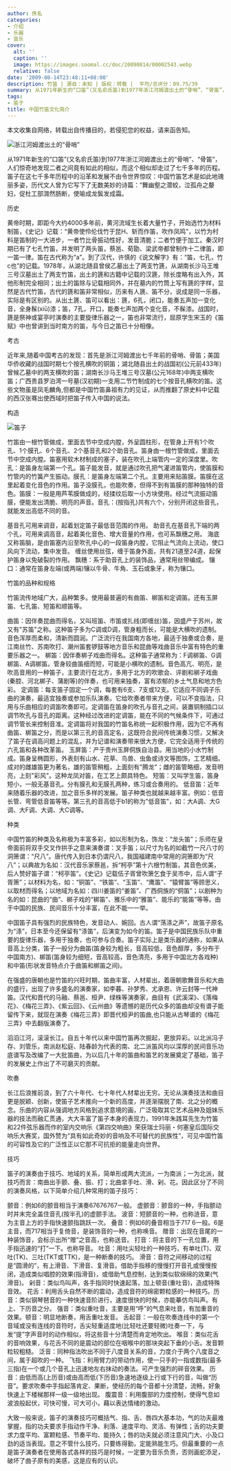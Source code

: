 ```yaml
---
author: 佚名
categories:
- 介绍
- 乐器
- 音乐
cover:
  alt: ''
  caption: ''
  image: https://images.soomal.cc/doc/20090814/00002543.webp
  relative: false
date: '2009-08-14T23:48:11+08:00'
description: 竹笛 | 源自：未知 | 版权：转载 |  平均/总评分：09.75/39
summary: 从1971年新生的“口笛”(又名俞氏笛)到1977年浙江河姆渡出土的“骨哨”、“骨笛”，人们惊奇地发现二者之间竟有如此的相似，而这个相似却走过了七千多年的历程。笛子在这七千多年历程中的沿革和发展不由令世界惊叹：中国竹笛艺术是如此地瑰丽多姿，历代文人曾为它写下了无数美妙的诗篇：“舞幽壑之潜蛟，泣孤舟之嫠妇，促杜工部潸然肠断，使喻成龙鬓发成霜。
tags:
- 笛子
title: 中国竹笛文化简介
---
```


本文收集自网络，转载出自传播目的，若侵犯您的权益，请来函告知。



![浙江河姆渡出土的“骨哨”](https://images.soomal.cc/doc/20090814/00002543.webp)



从1971年新生的“口笛”(又名俞氏笛)到1977年浙江河姆渡出土的“骨哨”、“骨笛”，人们惊奇地发现二者之间竟有如此的相似，而这个相似却走过了七千多年的历程。笛子在这七千多年历程中的沿革和发展不由令世界惊叹：中国竹笛艺术是如此地瑰丽多姿，历代文人曾为它写下了无数美妙的诗篇：“舞幽壑之潜蛟，泣孤舟之嫠妇，促杜工部潸然肠断，使喻成龙鬓发成霜。



历史



黄帝时期，即距今大约4000多年前，黄河流域生长着大量竹子，开始选竹为材料制笛，《史记》记载：“黄帝使伶伦伐竹于昆H、斩而作笛，吹作凤鸣”，以竹为村料是笛制的一大进步，一者竹比骨振动性好，发音清脆；二者竹便于加工。秦汉时期已有了七孔竹笛，并发明了两头笛，蔡邕、荀勖、梁武帝都曾制作十二律笛，即一笛一律。笛在古代称为“a”。到了汉代，许慎的《说文解字》有：“笛，七孔，竹c也”的记载。1978年，从湖北随县曾侯乙墓出土了两支竹篪，从湖南长沙马王堆三号汉墓出土了两支竹笛，出土的篪和古籍中记载的汉篪，除长度略有出入外，其他形制完全相同；出土的笛除与记载相同外，并在墓内的竹筒上写有篪的字样，显然是古代竹笛，古代的篪和笛非常相似，历来有人篪、笛不分，说成是同一乐器，实际是有区别的。从出土篪、笛可以看出：篪，6孔，闭口，能奏五声加一变化音，全身髹(xiū)漆；笛，7孔，开口，能奏七声加两个变化音，不髹漆。战国时，篪是祭神或宴亭时演奏的主要旋律乐器之一，笛也非常流行，屈原学生宋玉的《笛赋》中也曾讲到当时南方的笛，与今日之笛已十分相像。



考古



近年来,随着中国考古的发现：首先是浙江河姆渡出七千年前的骨哨、骨笛；美国华侨收藏的战国时期七个按孔横吹的铜笛；湖北随县出土的战国初(公元前433年)曾候乙墓中的两支横吹的笛；湖南长沙马王堆三号汉墓(公元168年)中两支横吹笛；广西贵县罗泊湾一号墓(汉初期)一支用二节竹制成的七个按音孔横吹的笛。这些文物虽是凤毛麟角,但都是中国竹笛鼻祖有力的见证，从而推翻了原史料中记载的西汉张骞出使西域时把笛子传入中国的说法。



构造



![笛子](https://images.soomal.cc/doc/20090414/00000057.webp)



竹笛由一根竹管做成，里面去节中空成内膛，外呈圆柱形，在管身上开有1个吹孔、1个膜孔、6个音孔、2个基音孔和2个助音孔。笛身由一根竹管做成，里面去节中空成内膛。笛塞用软木材制成的塞子，装在吹孔上端管内一定的深度里。吹孔：是笛身左端第一个孔。笛子能发音，就是通过吹孔把气灌进笛管内，使笛膜和竹管内的竹簧产生振动。膜孔：是笛身左端第二个孔。主要用来贴笛膜。笛膜在这里起着变化音色的作用。笛子没膜孔，也能吹奏，但得不到有笛膜的那种独特的音色。笛膜：一般是用芦苇膜做成的，经揉纹后取一小方块使用。经过气流振动笛膜，便能发出清脆、明亮的声音。音孔：(按指孔)共有六个，分别开闭这些音孔，就能发出高低不同的音。



基音孔可用来调音，起着划定笛子最低音范围的作用。
助音孔在基音孔下端的两个孔，可用来调高音，起着美化音色、增大音量的作用，也可系飘穗之用。
海底又称笛脑，是由笛塞内沿至吹孔中心的一段笛身内膛，它阻止气流向上流动，使口风向下流动，集中发音。
缠丝使用丝弦，缠于笛身外面，共有21道至24道，起保护笛身以免破裂的作用。
飘穗：系于助音孔上的装饰品，通常用丝带编成。
镶口：通常在笛身左端(或两端)镶以牛骨、牛角、玉石或象牙，称为镶口。



竹笛的品种和规格



竹笛流传地域广大，品种繁多。使用最普遍的有曲笛、梆笛和定调笛。还有玉屏笛、七孔笛、短笛和顺笛等。



曲笛：因伴奏昆曲而得名，又叫班笛、市笛或扎线(即缠丝)笛，因盛产于苏州，故又有"苏笛"之称。这种笛子多为C调或D调，管身粗而长，可能是大横吹的遗制。音色浑厚而柔和，清新而圆润。广泛流行在我国南方各地，最适于独奏或合奏，是江南丝竹、苏南吹打、潮州笛套锣鼓等地方音乐和昆曲等戏曲音乐中富有特色的重要乐器之一。
梆笛：因伴奏梆子戏曲而得名。这种笛子通常称为：F调梆笛、G调梆笛、A调梆笛。管身较曲笛细而短，可能是小横吹的遗制。音色高亢、明亮，是吹高音用的一种笛子，主要流行在北方，多用于北方的吹歌会、评剧和梆子戏曲(秦腔、河北梆子、蒲剧等)的伴奏，也可用来独奏，富有浓郁的乡土气息和地方色彩。
定调笛：每支笛子固定一个调，每套有6支、7支或12支。它适应不同调子乐曲的演奏，最适宜独奏或参加乐队演奏。它给吹奏者带来方便，可以不变指法，只用与乐曲相应的调笛吹奏即可。定调笛在笛身的吹孔与音孔之间，装置铜制插口以调节吹孔与音孔的距离。这种经过改进的定调笛，能在不同的气候条件下，可通过调节管长来控制音准。定调笛将对我国的竹笛名称统一起积极作用，因为它不再有曲笛、梆笛之分，而是以第三孔的音高定名，这既符合民间传统演奏习惯，又解决了笛子在调高问题上的混乱，并为记谱和演奏带来很大方便，它完全适用于传统的六孔笛和各种改革笛。
玉屏笛：产于贵州玉屏侗族自治县。用当地的小水竹制成。笛身呈椭圆形，外表刻有山水、花草、鸟兽、虫鱼或诗文等图饰，工艺精细。成对的雌雄笛更为著名，雄的笛管稍粗，上面刻有"腾龙"；雌的笛管略细，发音明亮，上刻"彩风"。这种龙凤对笛，在工艺上颇具特色。
短笛：又叫学生笛，笛身短小，一般无基音孔。分有膜孔和无膜孔两种，练习或合奏用的。
低音笛：近年来随着乐器的改进，加之音乐多样的发展。笛子种类也就越来越丰富。例如：低音长管、弯管低音笛等等。第三孔的音高低于b1的称为"低音笛"，如：大A调、大G调、大F调、大调、大C调等。



种类



中国竹笛的种类及名称极为丰富多彩，如以形制为名，饰龙：“龙头笛”；乐师在皇帝面前将双手交叉作拱手之意来演奏谓：叉手笛；以尺寸为名的如截竹一尺八寸的洞箫谓：“尺八”。唐代传入到日本仍谓尺八，我国福建南中常用的洞箫即为“尺八”；以典故为名如：汉代音乐家蔡邕，拆“柯亭”第十六根竹制笛，其音色优美，后人赞好笛子谓：“柯亭笛”。《史记》记载伍子胥曾吹箫乞食于吴市中，后人谓“子胥箫”；以材料为名，如：“铜笛”、“铁笛”、“玉笛”、“鹰笛”、“猿臂笛”等顾思义，以取材而得名；以地域为名如：四川姜笛的“姜笛”、广西侗族的“侗笛”；以剧种为名的如：昆曲的“曲”、梆子戏的“梆笛”、雅乐中的“雅笛”、能乐的“能笛”等等。由于中国的民族、民间音乐十分丰富，在此不能一一举。



中国笛子具有强烈的民族特色，发音动人、婉回。古人谓“荡涤之声”，故笛子原名为“涤”，日本至今还保留有“涤笛”，后演变为如今的笛。笛子是中国民族乐队中重要的旋律乐器，多用于独奏，也可参与合奏。笛子实际上是类乐器的通称，如果从音高上分类，笛子一般分为曲笛(笛身较为粗长，音高较低，音色醇厚，多分布于中国南方)、梆笛(笛身较为细短，音高较高，音色清亮，多用于中国北方各戏种)和中笛(形状发音特点介于曲笛和梆笛之间)。



在强盛的唐朝也是竹笛的兴旺时期，笛曲丰富，人材辈出，着唐朝歌舞音乐和大曲的盛行，出现了许多盛名的演奏家，如李暮、孙梦秀、尤承恩、许云封等一代神笛。汉代和晋代的马融、蔡邕、桓尹、绿株等演奏家，曲目有《武溪深》、《落梅花》、《梅花三弄》、《紫云回》、《云州曲》等遗憾的是历代众多的笛曲却没有谱子能留传下来，就现在演奏《梅花三弄》即晋代桓尹的笛曲,也只能从古琴谱的《梅花三弄》中去翻版演奏了。



滔滔江河，滚滚长江。自五十年代以来中国竹笛再次掘起，更放异彩。以北派冯子存、刘管乐，南派赵松庭、陆春龄为代表的南、北二派笛风均以深厚的民间音乐功底谱写及改编了一大批笛曲，为以后几十年的笛曲和笛艺的发展奠定了基础，笛子的发展史上作出了不可磨灭的贡献。



吹奏



长江后浪推前浪，到了六十年代、七十年代人材辈出无穷。无论从演奏技法和曲目更是脱颖、创新，使笛子艺术推向一个新的高度，并逐渐摆脱了南、北之分的概念。乐曲的内容从强调地方风格到追求意境的画，广泛吸取其它艺术品种及姐妹乐器的技法而融汇贯通，大大丰富了笛子本身的表现力，1991年朱践耳先生为竹笛和22件弦乐器而作的室内交响乐《第四交响曲》荣获瑞士玛丽・何塞皇后国际交响乐大赛奖，国外赞为“具有如此奇妙的音响及不可替代的民族性”，可见中国竹笛的可容性及它的广泛性正以它那不可抗拒的能量走向世界。



技巧



笛子的演奏由于技巧、地域的关系，简单形成两大流派，一为南派；一为北派，就技巧而言：南曲出手颤、叠、振、打；北曲拿手吐、滑、剁、花。因此区分了不同的演奏风格，以下简单介绍几种常用的笛子技巧：



颤音：例如6的颤音相当于演奏67676767一般。
虚颤音：颤音的一种，手指颤动时并末完全盖住音孔(按半孔)的虚颤手法。
波音：短颤音的一种，也称涟音，意为主音上方的手指快速颤指跳跃一次。
叠音：例如6的叠音相当于717 6一般。6是主音，而717相当于复倚音，是装饰音的一种，也称唤音。
赠音：出现在音尾的一种装饰音，会标示出所“赠”之音高，也称送音。
打音：将主音的下一孔位置，用手指迅速的“打”一下。也称导音。
吐音：用吐尖轻吐的一种技巧，有单吐(T)、双吐(TK)、三吐(TKT或TTK)，是一种断奏的技巧。
滑音：音符之间移动的过程是“圆滑的”，有上滑音、下滑音、复滑音。借助手指移的慢慢打开音孔或慢慢按闭，造成类似唱腔的效果(指滑音)，或借助气息控制，达到类似软绵绵的效果(气滑音)。
剁音：类似鸟叫声，各手指同时快速起落，加上顿音(重吐音)，造成特殊音效。
花舌：利用舌头自然不断的震动，造成音符的绵密颗粒感的一种技巧。历音：类似钢琴琶音的一种快速音阶进行，速度很快的时候，亦能摹仿鸟叫声。有上、下历音之分。
强音：类似重吐音，主要是用“呼”的气息来吐音，有加重音的效果。顿音：明显地断奏，用舌重吐发音。
舌起音：一般在吹奏连线中的第一个音域或没有连线的音符时，舌尖轻重适度地(比轻吐还要轻微)吐奏一下，与发“提”字声音时的动作相似，将这些音十分清楚而肯定地吹出。
喉音：类似花舌的音响效果，与花舌不同的是震动的部位在咽喉中的那块突起下垂的小舌。发音颗粒较粗糙。
泛音：同种指法吹出不同于八度音关系的音，力度介于两个八度音之间，属于超吹的一种。
飞指：利用臂力的带动作用，使一只手的一指或数指(最多三指)在一个或几个音孔上迅速地左右抹动的奏法。可产生强烈的碎音效果。
历音：由低而高(上历音)或由高而低(下历音)急速地逐级上行或下行的音，叫做“历音”。要求吹奏中手指起落肯定、果断，使经历的每个音都十分清楚，流畅，好象快速上下楼梯那样一级一级地出现。
腹震音：利用腹部的力度控制，使得气息如波浪般起伏，可快可慢，可大可小，藉以表达情绪的激动。



大致一般来说，笛子的演奏技巧可概括气、指、舌、唇四大基本功，气的功夫最难掌握，指的功夫要求手指动作干净、利落、速度平均、灵活、有弹性；舌的功夫要求力度平均、富颗粒感、节奏平均、能持久；唇的功夫就必须注意风门大、小及口劲的适当表现。意之不管什么技巧，只要练得勤，定能熟能生巧。但最重要的一点是笛子演奏者在使用各式各样的技巧是时候，一定要为音乐负责，否则画蛇添足，破坏了曲子原有的美感，这是应有的认识。